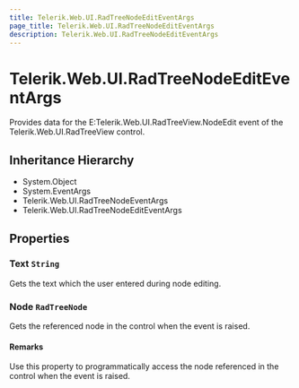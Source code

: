 ```yaml
---
title: Telerik.Web.UI.RadTreeNodeEditEventArgs
page_title: Telerik.Web.UI.RadTreeNodeEditEventArgs
description: Telerik.Web.UI.RadTreeNodeEditEventArgs
---
```


# Telerik.Web.UI.RadTreeNodeEditEventArgs

Provides data for the E:Telerik.Web.UI.RadTreeView.NodeEdit event of the Telerik.Web.UI.RadTreeView control.

## Inheritance Hierarchy

* System.Object
* System.EventArgs
* Telerik.Web.UI.RadTreeNodeEventArgs
* Telerik.Web.UI.RadTreeNodeEditEventArgs

## Properties

###  Text `String`

Gets the text which the user entered during node editing.

###  Node `RadTreeNode`

Gets the referenced node in the  control when the event is raised.

#### Remarks
Use this property to programmatically access the node referenced in the  control when the event is raised.

